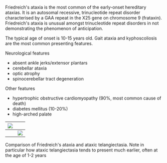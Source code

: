 Friedreich's ataxia is the most common of the early\-onset hereditary ataxias. It is an autosomal recessive, trinucleotide repeat disorder characterised by a GAA repeat in the X25 gene on chromosome 9 (frataxin). Friedreich's ataxia is unusual amongst trinucleotide repeat disorders in not demonstrating the phenomenon of anticipation.  
  
The typical age of onset is 10\-15 years old. Gait ataxia and kyphoscoliosis are the most common presenting features.  
  
Neurological features  
* absent ankle jerks/extensor plantars
* cerebellar ataxia
* optic atrophy
* spinocerebellar tract degeneration

  
Other features  
* hypertrophic obstructive cardiomyopathy (90%, most common cause of death)
* diabetes mellitus (10\-20%)
* high\-arched palate

  


| [![](https://d32xxyeh8kfs8k.cloudfront.net/images_Passmedicine/pdd912.png)](https://d32xxyeh8kfs8k.cloudfront.net/images_Passmedicine/pdd912b.png) | |
| --- | --- |
|  | [![](https://d32xxyeh8kfs8k.cloudfront.net/css/images/mag_glass.png)](https://d32xxyeh8kfs8k.cloudfront.net/images_Passmedicine/pdd912b.png) |

Comparison of Friedreich's ataxia and ataxic telangiectasia. Note in particular how ataxic telangiectasia tends to present much earlier, often at the age of 1\-2 years